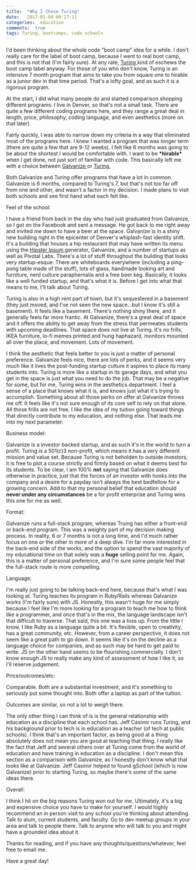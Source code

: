 ```yaml
---
title:  "Why I Chose Turing"
date:   2017-01-04 00:17:11
categories:  education
comments:  true
tags: Turing, bootcamps, code schools
---
```


I'd been thinking about the whole code "boot camp" idea for a while. I don't really care for the label of boot camp, because I went to real boot camp, and this is not that (I'm fairly sure). At any rate, <a href="https://www.turing.io/"> Turing </a> kind of eschews the boot camp label anyway. For those of you who don't know, Turing is an intensive 7 month program that aims to take you from square one to hirable as a junior dev in that time period. That's a lofty goal, and as such it is a rigorous program.

At the start, I did what many people do and started comparison shopping different programs. I live in Denver, so that's not a small task. There are quite a few different coding programs here, and they range a great deal in length, price, philosophy, coding language, and even aesthetics (more on that later).

Fairly quickly, I was able to narrow down my criteria in a way that eliminated most of the programs here. I knew I wanted a program that was longer term (there are quite a few that are 9-12 weeks). I felt like 6 months was going to be about the shortest I would be comfortable with. I want to be <b>\*hirable\*</b> when I get done, not just sort of familiar with code. This basically left me with a choice between <a href="http://www.galvanize.com/"> Galvanize </a> or <a href="https://www.turing.io/"> Turing. </a>

Both Galvanize and Turing offer programs that have a lot in common. Galvanize is 6 months, compared to Turing's 7, but that's not too far off from one and other, and wasn't a factor in my decision. I made plans to visit both schools and see first hand what each felt like.

Feel of the school:

I have a friend from back in the day who had just graduated from Galvanize, so I got on the Facebook and sent a message. He got back to me right away and invited me down to have a beer at the space. Galvanize is in a shiny new building right in the epicenter of Denver's whiplash-fast identity shift. It's a building that houses a hip restaurant that may have written its menu using the <a href="https://hipsum.co/"> Hipster Ipsum </a> generator, Galvanize, and a number of startups as well as Pivotal Labs. There's a lot of stuff throughout the building that looks very startup-esque. There are whiteboards everywhere (including a ping-pong table made of the stuff), lots of glass, handmade looking art and furniture, nerd culture paraphernalia and a free beer keg. Basically, it looks like a well funded startup, and that's what it is. Before I get into what that means to me, I'll talk about Turing.

Turing is also in a high rent part of town, but it's sequestered in a basement (they just moved, and I've not seen the new space...but I know it's still a basement). It feels like a basement. There's nothing shiny there, and it generally feels far more frantic. At Galvanize, there's a great deal of space and it offers the ability to get away from the stress that permeates students with upcoming deadlines. That space does not live at Turing. It's no frills, IKEA furniture, lo-fi memes printed and hung haphazard, monitors mounted all over the place, and movement. Lots of movement.

I think the aesthetic that feels better to you is just a matter of personal preference. Galvanize feels nice, there are lots of perks, and it seems very much like it lives the post-funding startup culture it aspires to place its many students into. Turing is more like a startup in its garage days, and what you get in the space is just what you need to do the job. That may be a negative for some, but for me, Turing wins in the aesthetics department. I feel a sense of a place that knows what it is, and knows just what it's trying to accomplish. Something about all those perks on offer at Galvanize throws me off. It feels like it's not sure enough of its core self to rely on that alone. All those frills are not free. I like the idea of my tuition going toward things that directly contribute to my education, and nothing else. That leads me into my next parameter:

Business model:

Galvanize is a investor backed startup, and as such it's in the world to turn a profit. Turing is a 501(c)3 non-profit, which means it has a very different mission and value set. Because Turing is not beholden to outside investors, it is free to plot a course strictly and firmly based on what it deems best for its students. To be clear, I am 100% <b>not</b> saying that Galvanize does otherwise in practice, just that the forces of an investor with hooks into the company and a desire for a payday isn't always the best bedfellow for a growing concern. Add to that my personal belief that education should <b>never under any circumstances</b> be a for profit enterprise and Turing wins this one for me as well.

Format:

Galvanize runs a full-stack program, whereas Truing has either a front-end or back-end program. This was a weighty part of my decision making process. In reality, 6 or 7 months is not a long time, and I'd much rather focus on one or the other in more of a deep dive. I'm far more interested in the back-end side of the works, and the option to spend the vast majority of my educational time on that solely was a <b>huge</b> selling point for me. Again, this is a matter of personal preference, and I'm sure some people feel that the full-stack route is more compelling.

Language:

I'm really just going to be talking back-end here, because that's what I was looking at. Turing teaches its program in Ruby/Rails whereas Galvanize works (I'm fairly sure) with JS. Honestly, this wasn't huge for me simply because I feel like I'm more looking for a program to teach me how to think like a programmer, and once that's in the mix, the language landscape isn't that difficult to traverse. That said, this one was a toss up. From the little I know, I like Ruby as a language quite a bit. It's flexible, open to creativity, has a great community, etc. However, from a career perspective, it does not seem like a great path to go down. It seems like it's on the decline as a language choice for companies, and as such may be hard to get paid to write. JS on the other hand seems to be flourishing commercially. I don't know enough JS to really make any kind of assessment of how I like it, so I'll reserve judgement.

Price/outcomes/etc:

Comparable. Both are a substantial investment, and it's something to seriously put some thought into. Both offer a laptop as part of the tuition.

Outcomes are similar, so not a lot to weigh there.

The only other thing I can think of is is the general relationship with education as a discipline that each school has. Jeff Casimir runs Turing, and his background prior to tech is in education as a teacher (of tech at public schools). I think that's an important factor, as being good at a thing absolutely does not mean you are good at teaching that thing. I really like the fact that Jeff and several others over at Turing come from the world of education and have training in education as a discipline. I don't mean this section as a comparison with Galvanize, as I honestly don't know what that looks like at Galvanize. Jeff Casimir helped to found gSchool (which is now Galvanize) prior to starting Turing, so maybe there's some of the same ideas there.

Overall:

I think I hit on the big reasons Turing won out for me. Ultimately, it's a big and expensive choice you have to make for yourself. I would highly recommend an in person visit to any school you're thinking about attending. Talk to alum, current students, and faculty. Go to dev meetup groups in your area and talk to people there. Talk to anyone who will talk to you and might have a grounded idea about it.

Thanks for reading, and if you have any thoughts/questions/whatever, feel free to email me.

Have a great day!
